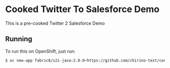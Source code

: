 # Cooked Twitter To Salesforce Demo

This is a pre-cooked Twitter 2 Salesforce Demo

## Running

To run this on OpenShift, just run:

```bash
$ oc new-app fabric8/s2i-java:2.0.0~https://github.com/chirino-test/cooked-twitter-to-salesforce-demo.git
```
